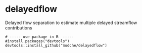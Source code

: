 # delayedflow
Delayed flow separation to estimate multiple delayed streamflow contributions

```{R}
# ----- use package in R  -----
#install.packages("devtools")
devtools::install_github("modche/delayedflow")

```
